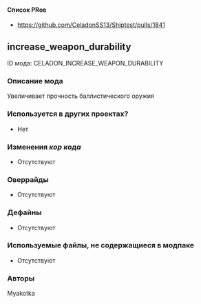 
#### Список PRов

- https://github.com/CeladonSS13/Shiptest/pulls/1841
<!--
  Ссылки на PRы, связанные с модом:
  - Создание
  - Большие изменения
-->

<!-- Название мода. Не важно на русском или на английском. -->
## increase_weapon_durability

ID мода: CELADON_INCREASE_WEAPON_DURABILITY

### Описание мода

Увеличивает прочность баллистического оружия 

### Используется в других проектах?
- Нет

### Изменения *кор кода*

- Отсутствуют

### Оверрайды

- Отсутствуют

### Дефайны

- Отсутствуют

### Используемые файлы, не содержащиеся в модпаке

- Отсутствуют

### Авторы

Myakotka
